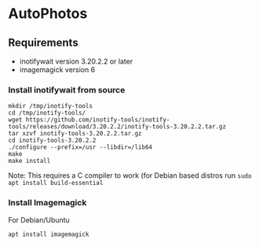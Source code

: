 # AutoPhotos

## Requirements

- inotifywait version 3.20.2.2 or later
- imagemagick version 6


### Install inotifywait from source  
```
mkdir /tmp/inotify-tools
cd /tmp/inotify-tools/
wget https://github.com/inotify-tools/inotify-tools/releases/download/3.20.2.2/inotify-tools-3.20.2.2.tar.gz
tar xzvf inotify-tools-3.20.2.2.tar.gz
cd inotify-tools-3.20.2.2
./configure --prefix=/usr --libdir=/lib64
make
make install
```
Note: This requires a C compiler to work (for Debian based distros run `sudo apt install build-essential`

### Install Imagemagick

For Debian/Ubuntu
```
apt install imagemagick
```